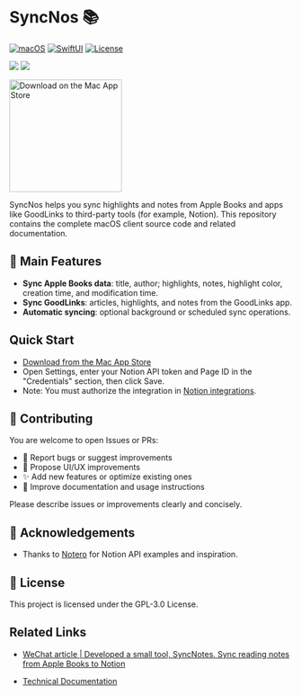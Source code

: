 # SyncNos 📚

[![macOS](https://img.shields.io/badge/macOS-13+-blue.svg)](https://developer.apple.com/macos/)
[![SwiftUI](https://img.shields.io/badge/SwiftUI-5.0-orange.svg)](https://developer.apple.com/documentation/swiftui/)
[![License](https://img.shields.io/badge/license-GPL3.0-green.svg)](LICENSE)

[![](https://img.shields.io/badge/%F0%9F%87%A8%F0%9F%87%B3-%E4%B8%AD%E6%96%87%E7%89%88-ff0000?style=flat)](README.md)
[![](https://img.shields.io/badge/%F0%9F%87%AC%F0%9F%87%A7-English-000aff?style=flat)](README_EN.md)

[<img src="../Resource/image.png" alt="Download on the Mac App Store" width="200">](https://apps.apple.com/app/syncnos/id6752426176)

SyncNos helps you sync highlights and notes from Apple Books and apps like GoodLinks to third-party tools (for example, Notion). This repository contains the complete macOS client source code and related documentation.

## 🚀 Main Features
- **Sync Apple Books data**: title, author; highlights, notes, highlight color, creation time, and modification time.
- **Sync GoodLinks**: articles, highlights, and notes from the GoodLinks app.
- **Automatic syncing**: optional background or scheduled sync operations.

## Quick Start
- [Download from the Mac App Store](https://apps.apple.com/app/syncnos/id6752426176)
- Open Settings, enter your Notion API token and Page ID in the "Credentials" section, then click Save.
- Note: You must authorize the integration in [Notion integrations](https://www.notion.so/profile/integrations).

## 🤝 Contributing

You are welcome to open Issues or PRs:
- 🐛 Report bugs or suggest improvements
- 🎨 Propose UI/UX improvements
- ✨ Add new features or optimize existing ones
- 📖 Improve documentation and usage instructions

Please describe issues or improvements clearly and concisely.

## 🙏 Acknowledgements
- Thanks to [Notero](https://github.com/dvanoni/notero) for Notion API examples and inspiration.

## 📄 License

This project is licensed under the GPL-3.0 License.

## Related Links
- [WeChat article | Developed a small tool, SyncNotes. Sync reading notes from Apple Books to Notion](https://mp.weixin.qq.com/s/jeTko_mQbCe3DXUNpmjHHA)

- [Technical Documentation](Resource)
